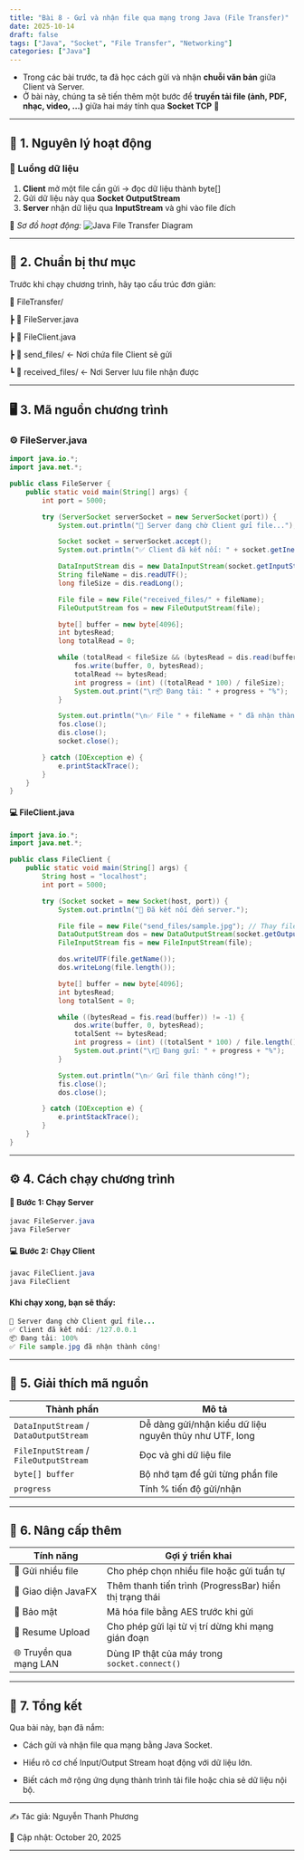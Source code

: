 ```yaml
---
title: "Bài 8 - Gửi và nhận file qua mạng trong Java (File Transfer)"
date: 2025-10-14
draft: false
tags: ["Java", "Socket", "File Transfer", "Networking"]
categories: ["Java"]
---
```


- Trong các bài trước, ta đã học cách gửi và nhận **chuỗi văn bản** giữa Client và Server.  
- Ở bài này, chúng ta sẽ tiến thêm một bước để **truyền tải file (ảnh, PDF, nhạc, video, …)** giữa hai máy tính qua **Socket TCP** 📁

---

## 🧠 1. Nguyên lý hoạt động

### 🔄 Luồng dữ liệu
1. **Client** mở một file cần gửi → đọc dữ liệu thành byte[]  
2. Gửi dữ liệu này qua **Socket OutputStream**  
3. **Server** nhận dữ liệu qua **InputStream** và ghi vào file đích  

📸 *Sơ đồ hoạt động:*
![Java File Transfer Diagram](../images/java-file-transfer-diagram.png)

---

## 🧩 2. Chuẩn bị thư mục

Trước khi chạy chương trình, hãy tạo cấu trúc đơn giản:

📁 FileTransfer/

┣ 📄 FileServer.java

┣ 📄 FileClient.java

┣ 📁 send_files/ ← Nơi chứa file Client sẽ gửi

┗ 📁 received_files/ ← Nơi Server lưu file nhận được


---

## 🖥️ 3. Mã nguồn chương trình

### ⚙️ FileServer.java

```java
import java.io.*;
import java.net.*;

public class FileServer {
    public static void main(String[] args) {
        int port = 5000;

        try (ServerSocket serverSocket = new ServerSocket(port)) {
            System.out.println("💬 Server đang chờ Client gửi file...");

            Socket socket = serverSocket.accept();
            System.out.println("✅ Client đã kết nối: " + socket.getInetAddress());

            DataInputStream dis = new DataInputStream(socket.getInputStream());
            String fileName = dis.readUTF();
            long fileSize = dis.readLong();

            File file = new File("received_files/" + fileName);
            FileOutputStream fos = new FileOutputStream(file);

            byte[] buffer = new byte[4096];
            int bytesRead;
            long totalRead = 0;

            while (totalRead < fileSize && (bytesRead = dis.read(buffer)) != -1) {
                fos.write(buffer, 0, bytesRead);
                totalRead += bytesRead;
                int progress = (int) ((totalRead * 100) / fileSize);
                System.out.print("\r📦 Đang tải: " + progress + "%");
            }

            System.out.println("\n✅ File " + fileName + " đã nhận thành công!");
            fos.close();
            dis.close();
            socket.close();

        } catch (IOException e) {
            e.printStackTrace();
        }
    }
}
```

#### 💻 FileClient.java

```java
import java.io.*;
import java.net.*;

public class FileClient {
    public static void main(String[] args) {
        String host = "localhost";
        int port = 5000;

        try (Socket socket = new Socket(host, port)) {
            System.out.println("🔗 Đã kết nối đến server.");

            File file = new File("send_files/sample.jpg"); // Thay file bạn muốn gửi
            DataOutputStream dos = new DataOutputStream(socket.getOutputStream());
            FileInputStream fis = new FileInputStream(file);

            dos.writeUTF(file.getName());
            dos.writeLong(file.length());

            byte[] buffer = new byte[4096];
            int bytesRead;
            long totalSent = 0;

            while ((bytesRead = fis.read(buffer)) != -1) {
                dos.write(buffer, 0, bytesRead);
                totalSent += bytesRead;
                int progress = (int) ((totalSent * 100) / file.length());
                System.out.print("\r🚀 Đang gửi: " + progress + "%");
            }

            System.out.println("\n✅ Gửi file thành công!");
            fis.close();
            dos.close();

        } catch (IOException e) {
            e.printStackTrace();
        }
    }
}
```

---

## ⚙️ 4. Cách chạy chương trình

#### 🧱 Bước 1: Chạy Server
```java
javac FileServer.java
java FileServer
```

#### 💻 Bước 2: Chạy Client
```java
javac FileClient.java
java FileClient
```

#### Khi chạy xong, bạn sẽ thấy:
```java
💬 Server đang chờ Client gửi file...
✅ Client đã kết nối: /127.0.0.1
📦 Đang tải: 100%
✅ File sample.jpg đã nhận thành công!
```

---

## 🧩 5. Giải thích mã nguồn

| Thành phần                             | Mô tả                                                   |
| -------------------------------------- | ------------------------------------------------------- |
| `DataInputStream` / `DataOutputStream` | Dễ dàng gửi/nhận kiểu dữ liệu nguyên thủy như UTF, long |
| `FileInputStream` / `FileOutputStream` | Đọc và ghi dữ liệu file                                 |
| `byte[] buffer`                        | Bộ nhớ tạm để gửi từng phần file                        |
| `progress`                             | Tính % tiến độ gửi/nhận                                 |

---

## 🧠 6. Nâng cấp thêm

| Tính năng              | Gợi ý triển khai                                        |
| ---------------------- | ------------------------------------------------------- |
| 🔄 Gửi nhiều file      | Cho phép chọn nhiều file hoặc gửi tuần tự               |
| 📂 Giao diện JavaFX    | Thêm thanh tiến trình (ProgressBar) hiển thị trạng thái |
| 🔐 Bảo mật             | Mã hóa file bằng AES trước khi gửi                      |
| 📶 Resume Upload       | Cho phép gửi lại từ vị trí dừng khi mạng gián đoạn      |
| 🌐 Truyền qua mạng LAN | Dùng IP thật của máy trong `socket.connect()`           |

---

## 🏁 7. Tổng kết

Qua bài này, bạn đã nắm:

- Cách gửi và nhận file qua mạng bằng Java Socket.

- Hiểu rõ cơ chế Input/Output Stream hoạt động với dữ liệu lớn.

- Biết cách mở rộng ứng dụng thành trình tải file hoặc chia sẻ dữ liệu nội bộ.

--- 

✍️ Tác giả: Nguyễn Thanh Phương

📅 Cập nhật: October 20, 2025

---
